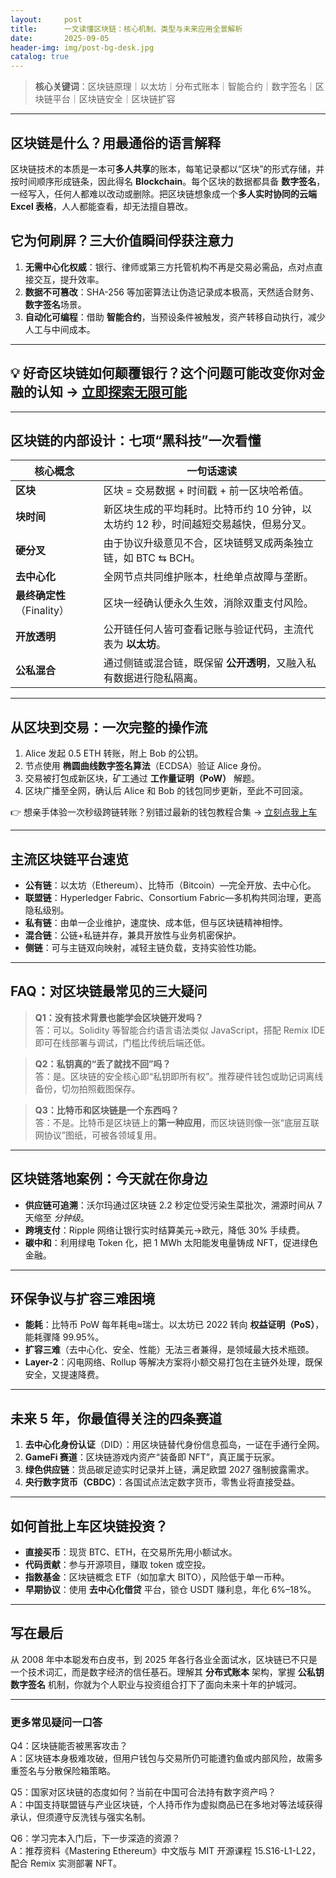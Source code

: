 ```yaml
---
layout:     post
title:      一文读懂区块链：核心机制、类型与未来应用全景解析
date:       2025-09-05
header-img: img/post-bg-desk.jpg
catalog: true
---
```


> **核心关键词**：区块链原理｜以太坊｜分布式账本｜智能合约｜数字签名｜区块链平台｜区块链安全｜区块链扩容

---

## 区块链是什么？用最通俗的语言解释

区块链技术的本质是一本可**多人共享**的账本，每笔记录都以“区块”的形式存储，并按时间顺序形成链条，因此得名 **Blockchain**。每个区块的数据都具备 **数字签名**，一经写入，任何人都难以改动或删除。把区块链想象成一个**多人实时协同的云端 Excel 表格**，人人都能查看，却无法擅自篡改。

## 它为何刷屏？三大价值瞬间俘获注意力

1. **无需中心化权威**：银行、律师或第三方托管机构不再是交易必需品，点对点直接交互，提升效率。  
2. **数据不可篡改**：SHA-256 等加密算法让伪造记录成本极高，天然适合财务、**数字签名**场景。  
3. **自动化可编程**：借助 **智能合约**，当预设条件被触发，资产转移自动执行，减少人工与中间成本。

---

## 💡 好奇区块链如何颠覆银行？这个问题可能改变你对金融的认知 → [立即探索无限可能](https://okxdog.com/)

---

## 区块链的内部设计：七项“黑科技”一次看懂

| 核心概念 | 一句话速读 |
|---|---|
| **区块** | 区块 = 交易数据 + 时间戳 + 前一区块哈希值。 |
| **块时间** | 新区块生成的平均耗时。比特币约 10 分钟，以太坊约 12 秒，时间越短交易越快，但易分叉。 |
| **硬分叉** | 由于协议升级意见不合，区块链劈叉成两条独立链，如 BTC ⇆ BCH。 |
| **去中心化** | 全网节点共同维护账本，杜绝单点故障与垄断。 |
| **最终确定性**（Finality） | 区块一经确认便永久生效，消除双重支付风险。 |
| **开放透明** | 公开链任何人皆可查看记账与验证代码，主流代表为 **以太坊**。 |
| **公私混合** | 通过侧链或混合链，既保留 **公开透明**，又融入私有数据进行隐私隔离。 |

---

## 从区块到交易：一次完整的操作流

1. Alice 发起 0.5 ETH 转账，附上 Bob 的公钥。  
2. 节点使用 **椭圆曲线数字签名算法**（ECDSA）验证 Alice 身份。  
3. 交易被打包成新区块，矿工通过 **工作量证明（PoW）** 解题。  
4. 区块广播至全网，确认后 Alice 和 Bob 的钱包同步更新，至此不可回滚。  

👉 想亲手体验一次秒级跨链转账？别错过最新的钱包教程合集 → [立刻点我上车](https://okxdog.com/)

---

## 主流区块链平台速览

- **公有链**：以太坊（Ethereum）、比特币（Bitcoin）—完全开放、去中心化。  
- **联盟链**：Hyperledger Fabric、Consortium Fabric—多机构共同治理，更高隐私级别。  
- **私有链**：由单一企业维护，速度快、成本低，但与区块链精神相悖。  
- **混合链**：公链+私链并存，兼具开放性与业务机密保护。  
- **侧链**：可与主链双向映射，减轻主链负载，支持实验性功能。  

---

## FAQ：对区块链最常见的三大疑问

> **Q1：没有技术背景也能学会区块链开发吗？**  
> 答：可以。Solidity 等智能合约语言语法类似 JavaScript，搭配 Remix IDE 即可在线部署与调试，门槛比传统后端还低。  

> **Q2：私钥真的“丢了就找不回”吗？**  
> 答：是。区块链的安全核心即“私钥即所有权”。推荐硬件钱包或助记词离线备份，切勿拍照截图保存。  

> **Q3：比特币和区块链是一个东西吗？**  
> 答：不是。比特币是区块链上的**第一种应用**，而区块链则像一张“底层互联网协议”图纸，可被各领域复用。  

---

## 区块链落地案例：今天就在你身边

- **供应链可追溯**：沃尔玛通过区块链 2.2 秒定位受污染生菜批次，溯源时间从 7 天缩至 *分钟级*。  
- **跨境支付**：Ripple 网络让银行实时结算美元→欧元，降低 30% 手续费。  
- **碳中和**：利用绿电 Token 化，把 1 MWh 太阳能发电量铸成 NFT，促进绿色金融。  

---

## 环保争议与扩容三难困境

- **能耗**：比特币 PoW 每年耗电≈瑞士。以太坊已 2022 转向 **权益证明（PoS）**，能耗骤降 99.95%。  
- **扩容三难**（去中心化、安全、性能）无法三者兼得，是领域最大技术瓶颈。  
- **Layer-2**：闪电网络、Rollup 等解决方案将小额交易打包在主链外处理，既保安全，又提速降费。

---

## 未来 5 年，你最值得关注的四条赛道

1. **去中心化身份认证**（DID）：用区块链替代身份信息孤岛，一证在手通行全网。  
2. **GameFi 赛道**：区块链游戏内资产“装备即 NFT”，真正属于玩家。  
3. **绿色供应链**：货品碳足迹实时记录并上链，满足欧盟 2027 强制披露需求。  
4. **央行数字货币（CBDC）**：各国试点法定数字货币，零售业将直接受益。  

---

## 如何首批上车区块链投资？

- **直接买币**：现货 BTC、ETH，在交易所先用小额试水。  
- **代码贡献**：参与开源项目，赚取 token 或空投。  
- **指数基金**：区块链概念 ETF（如加拿大 BITO），风险低于单一币种。  
- **早期协议**：使用 **去中心化借贷** 平台，锁仓 USDT 赚利息，年化 6%–18%。  

---

## 写在最后

从 2008 年中本聪发布白皮书，到 2025 年各行各业全面试水，区块链已不只是一个技术词汇，而是数字经济的信任基石。理解其 **分布式账本** 架构，掌握 **公私钥数字签名** 机制，你就为个人职业与投资组合打下了面向未来十年的护城河。

---

### 更多常见疑问一口答

Q4：区块链能否被黑客攻击？  
A：区块链本身极难攻破，但用户钱包与交易所仍可能遭钓鱼或内部风险，故需多重签名与分散保险箱策略。  

Q5：国家对区块链的态度如何？当前在中国可合法持有数字资产吗？  
A：中国支持联盟链与产业区块链，个人持币作为虚拟商品已在多地对等法域获得承认，但须遵守反洗钱与强实名制。  

Q6：学习完本入门后，下一步深造的资源？  
A：推荐资料《Mastering Ethereum》中文版与 MIT 开源课程 15.S16-L1-L22，配合 Remix 实测部署 NFT。